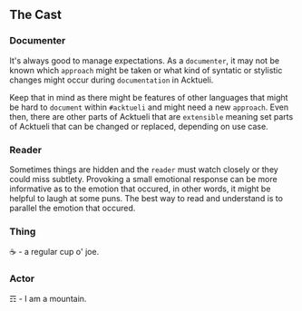 ## The Cast

### Documenter
It's always good to manage expectations.  As a `documenter`, it may not be known which `approach` might be taken or what kind of syntatic or stylistic changes might occur during `documentation` in Acktueli.  
  
Keep that in mind as there might be features of other languages that might be hard to `document` within `#acktueli` and might need a new `approach`.  Even then, there are other parts of Acktueli that are `extensible` meaning set parts of Acktueli that can be changed or replaced, depending on use case.

### Reader
Sometimes things are hidden and the `reader` must watch closely or they could miss subtlety.  Provoking a small emotional response can be more informative as to the emotion that occured, in other words, it might be helpful to laugh at some puns.  The best way to read and understand is to parallel the emotion that occured.

### Thing
☕ - a regular cup o' joe.

### Actor
☶ - I am a mountain.